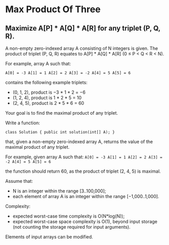 # Max Product Of Three
## Maximize  A[P] * A[Q] * A[R] for any triplet (P, Q, R).

A non-empty zero-indexed array A consisting of N integers is given. The product of triplet (P, Q, R) equates to A[P] * A[Q] * A[R] (0 ≤ P < Q < R < N).

For example, array A such that:

```A[0] = -3 A[1] = 1 A[2] = 2 A[3] = -2 A[4] = 5 A[5] = 6```

contains the following example triplets:
*	(0, 1, 2), product is −3 * 1 * 2 = −6
*	(1, 2, 4), product is 1 * 2 * 5 = 10
*	(2, 4, 5), product is 2 * 5 * 6 = 60

Your goal is to find the maximal product of any triplet.

Write a function:

```class Solution { public int solution(int[] A); }```

that, given a non-empty zero-indexed array A, returns the value of the maximal product of any triplet.

For example, given array A such that:
```A[0] = -3 A[1] = 1 A[2] = 2 A[3] = -2 A[4] = 5 A[5] = 6```

the function should return 60, as the product of triplet (2, 4, 5) is maximal.

Assume that:
*	N is an integer within the range [3..100,000];
*	each element of array A is an integer within the range [−1,000..1,000].

Complexity:
*	expected worst-case time complexity is O(N*log(N));
*	expected worst-case space complexity is O(1), beyond input storage (not counting the storage required for input arguments).

Elements of input arrays can be modified.
